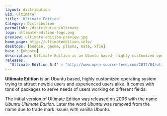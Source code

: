 ```yaml
---
layout: distribution
uid: ultimate
title: 'Ultimate Edition'
Category: Distribution
permalink: /distribution/ultimate
logo: ultimate-edition-logo.png
preview: ultimate-edition-preview.jpg
home_page: http://ultimateedition.info/
desktops: [budgie, gnome, plasma, mate, xfce]
base : [ubuntu]
description: Ultimate Edition is an Ubuntu based, highly customized operating system trying to attract newbie users and experienced users alike. Stories and updates on Ultimate Edition.
releases:
  "Ultimate Edition 5.4" : "http://www.open-source-feed.com/2017/04/ultimate-edition-54-released-based-on.html"
---
```


**Ultimate Edition** is an Ubuntu based, highly customized operating system trying to attract
newbie users and experienced users alike. It comes with tons of packages to serve needs of 
users working on different fields.

The initial version of Ultimate Edition was released on 2006 with the name *Ubuntu Ultimate Edition*.
Later the word *Ubuntu* was removed from the name due to trade mark issues with vanilla Ubuntu.
